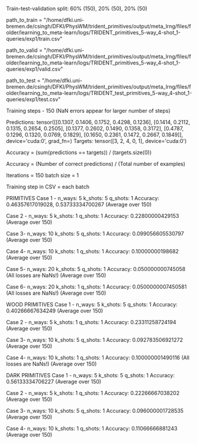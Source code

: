 Train-test-validation split: 60% (150), 20% (50), 20% (50)

path_to_train = "/home/dfki.uni-bremen.de/csingh/DFKI/PhysWM/trident_primitives/output/meta_lrng/files/folder/learning_to_meta-learn/logs/TRIDENT_primitives_5-way_4-shot_1-queries/exp1/train.csv"

path_to_valid = "/home/dfki.uni-bremen.de/csingh/DFKI/PhysWM/trident_primitives/output/meta_lrng/files/folder/learning_to_meta-learn/logs/TRIDENT_primitives_5-way_4-shot_1-queries/exp1/valid.csv"

path_to_test = "/home/dfki.uni-bremen.de/csingh/DFKI/PhysWM/trident_primitives/output/meta_lrng/files/folder/learning_to_meta-learn/logs/TRIDENT_test_primitives_5-way_4-shot_1-queries/exp1/test.csv"

Training steps - 150 (NaN errors appear for larger number of steps)

Predictions:  tensor([[0.1307, 0.1406, 0.1752, 0.4298, 0.1236],
        [0.1414, 0.2112, 0.1315, 0.2654, 0.2505],
        [0.1377, 0.2602, 0.1490, 0.1358, 0.3172],
        [0.4787, 0.1296, 0.1320, 0.0769, 0.1829],
        [0.1650, 0.2361, 0.1472, 0.2667, 0.1849]], device='cuda:0',
       grad_fn=<SoftmaxBackward0>)
Targets:  tensor([3, 2, 4, 0, 1], device='cuda:0')

Accuracy = (sum(predictions == targets)) / (targets.size(0))

Accuracy = (Number of correct predictions) / (Total number of examples)

Iterations = 150
batch size = 1

Training step in CSV = each batch

PRIMITIVES
Case 1 - 
n_ways: 5
k_shots: 5
q_shots: 1
Accuracy: 0.46357617019028, 0.53733334700267 (Average over 150)

Case 2 - 
n_ways: 5
k_shots: 1
q_shots: 1
Accuracy: 0.22800000429153 (Average over 150)

Case 3- 
n_ways: 10
k_shots: 5
q_shots: 1
Accuracy: 0.099056605530797 (Average over 150)

Case 4- 
n_ways: 10
k_shots: 1
q_shots: 1
Accuracy: 0.10000000198682 (Average over 150)

Case 5- 
n_ways: 20
k_shots: 5
q_shots: 1
Accuracy:  0.050000000745058 (All losses are NaNs!) (Average over 150)

Case 6- 
n_ways: 20
k_shots: 1
q_shots: 1
Accuracy:  0.0500000007450581 (All losses are NaNs!) (Average over 150)

WOOD PRIMITIVES
Case 1 - 
n_ways: 5
k_shots: 5
q_shots: 1
Accuracy: 0.40266667634249 (Average over 150)

Case 2 - 
n_ways: 5
k_shots: 1
q_shots: 1
Accuracy: 0.23311258724194 (Average over 150)

Case 3- 
n_ways: 10
k_shots: 5
q_shots: 1
Accuracy: 0.092783506921272 (Average over 150)

Case 4- 
n_ways: 10
k_shots: 1
q_shots: 1
Accuracy: 0.100000001490116 (All losses are NaNs!)  (Average over 150)

DARK PRIMITIVES
Case 1 - 
n_ways: 5
k_shots: 5
q_shots: 1
Accuracy: 0.56133334706227 (Average over 150)

Case 2 - 
n_ways: 5
k_shots: 1
q_shots: 1
Accuracy: 0.22266667038202 (Average over 150)

Case 3- 
n_ways: 10
k_shots: 5
q_shots: 1
Accuracy: 0.096000001728535 (Average over 150)

Case 4- 
n_ways: 10
k_shots: 1
q_shots: 1
Accuracy: 0.11066666881243 (Average over 150)



